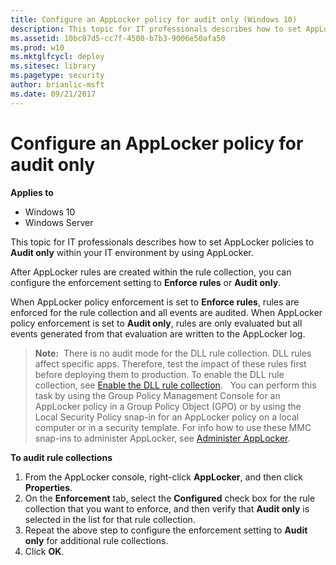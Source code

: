 ```yaml
---
title: Configure an AppLocker policy for audit only (Windows 10)
description: This topic for IT professionals describes how to set AppLocker policies to Audit only within your IT environment by using AppLocker.
ms.assetid: 10bc87d5-cc7f-4500-b7b3-9006e50afa50
ms.prod: w10
ms.mktglfcycl: deploy
ms.sitesec: library
ms.pagetype: security
author: brianlic-msft
ms.date: 09/21/2017
---
```


# Configure an AppLocker policy for audit only

**Applies to**
 -   Windows 10 
 -   Windows Server

This topic for IT professionals describes how to set AppLocker policies to **Audit only** within your IT environment by using AppLocker.

After AppLocker rules are created within the rule collection, you can configure the enforcement setting to **Enforce rules** or **Audit only**.

When AppLocker policy enforcement is set to **Enforce rules**, rules are enforced for the rule collection and all events are audited. When AppLocker policy enforcement is set to **Audit only**, rules are only evaluated but all events generated from that evaluation are written to the AppLocker log.

>**Note:**  There is no audit mode for the DLL rule collection. DLL rules affect specific apps. Therefore, test the impact of these rules first before deploying them to production. To enable the DLL rule collection, see [Enable the DLL rule collection](enable-the-dll-rule-collection.md).
 
You can perform this task by using the Group Policy Management Console for an AppLocker policy in a Group Policy Object (GPO) or by using the Local Security Policy snap-in for an AppLocker policy on a local computer or in a security template. For info how to use these MMC snap-ins to administer AppLocker, see [Administer AppLocker](administer-applocker.md#bkmk-using-snapins).

**To audit rule collections**

1.  From the AppLocker console, right-click **AppLocker**, and then click **Properties**.
2.  On the **Enforcement** tab, select the **Configured** check box for the rule collection that you want to enforce, and then verify that **Audit only** is selected in the list for that rule collection.
3.  Repeat the above step to configure the enforcement setting to **Audit only** for additional rule collections.
4.  Click **OK**.
